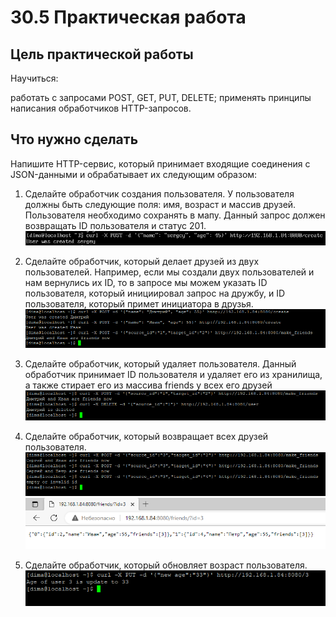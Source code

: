 # 30.5 Практическая работа
## Цель практической работы
Научиться:

работать с запросами POST, GET, PUT, DELETE;
применять принципы написания обработчиков HTTP-запросов.


## Что нужно сделать
Напишите HTTP-сервис, который принимает входящие соединения с JSON-данными и обрабатывает их следующим образом:

1. Сделайте обработчик создания пользователя. У пользователя должны быть следующие поля: имя, возраст и массив друзей.
Пользователя необходимо сохранять в мапу.
Данный запрос должен возвращать ID пользователя и статус 201.
![img.png](img/img.png)

2. Сделайте обработчик, который делает друзей из двух пользователей. Например, если мы создали двух пользователей 
и нам вернулись их ID, то в запросе мы можем указать ID пользователя, который инициировал запрос на дружбу, 
и ID пользователя, который примет инициатора в друзья. 
![img_2.png](img/img_2.png)
3. Сделайте обработчик, который удаляет пользователя. Данный обработчик принимает ID пользователя и удаляет
   его из хранилища, а также стирает его из массива friends у всех его друзей
![img_3.png](img/img_3.png)
4. Сделайте обработчик, который возвращает всех друзей пользователя. 
![img_4.png](img/img_4.png)
![img_5.png](img/img_5.png)
5. Сделайте обработчик, который обновляет возраст пользователя. 
![img_6.png](img/img_6.png)